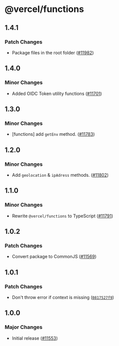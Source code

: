 # @vercel/functions

## 1.4.1

### Patch Changes

- Package files in the root folder ([#11982](https://github.com/khulnasoft/devkit/pull/11982))

## 1.4.0

### Minor Changes

- Added OIDC Token utility functions ([#11701](https://github.com/khulnasoft/devkit/pull/11701))

## 1.3.0

### Minor Changes

- [functions] add `getEnv` method. ([#11783](https://github.com/khulnasoft/devkit/pull/11783))

## 1.2.0

### Minor Changes

- Add `geolocation` & `ipAdress` methods. ([#11802](https://github.com/khulnasoft/devkit/pull/11802))

## 1.1.0

### Minor Changes

- Rewrite `@vercel/functions` to TypeScript ([#11791](https://github.com/khulnasoft/devkit/pull/11791))

## 1.0.2

### Patch Changes

- Convert package to CommonJS ([#11569](https://github.com/khulnasoft/devkit/pull/11569))

## 1.0.1

### Patch Changes

- Don't throw error if context is missing ([`0817527f9`](https://github.com/khulnasoft/devkit/commit/0817527f9e9d0d5fceb73f21e695089349a96d3e))

## 1.0.0

### Major Changes

- Initial release ([#11553](https://github.com/khulnasoft/devkit/pull/11553))
